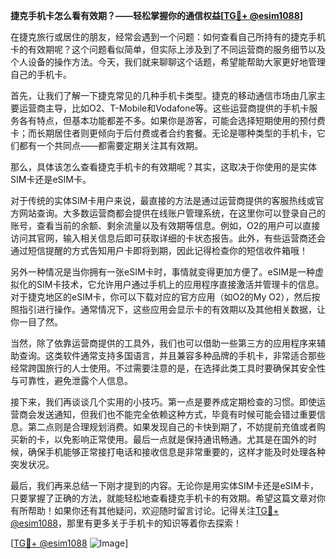 **捷克手机卡怎么看有效期？——轻松掌握你的通信权益[[TG💪+ @esim1088](https://t.me/s/esim1088)]**

在捷克旅行或居住的朋友，经常会遇到一个问题：如何查看自己所持有的捷克手机卡的有效期呢？这个问题看似简单，但实际上涉及到了不同运营商的服务细节以及个人设备的操作方法。今天，我们就来聊聊这个话题，希望能帮助大家更好地管理自己的手机卡。

首先，让我们了解一下捷克常见的几种手机卡类型。捷克的移动通信市场由几家主要运营商主导，比如O2、T-Mobile和Vodafone等。这些运营商提供的手机卡服务各有特点，但基本功能都差不多。如果你是游客，可能会选择短期使用的预付费卡；而长期居住者则更倾向于后付费或者合约套餐。无论是哪种类型的手机卡，它们都有一个共同点——都需要定期关注其有效期。

那么，具体该怎么查看捷克手机卡的有效期呢？其实，这取决于你使用的是实体SIM卡还是eSIM卡。

对于传统的实体SIM卡用户来说，最直接的方法是通过运营商提供的客服热线或官方网站查询。大多数运营商都会提供在线账户管理系统，在这里你可以登录自己的账号，查看当前的余额、剩余流量以及有效期等信息。例如，O2的用户可以直接访问其官网，输入相关信息后即可获取详细的卡状态报告。此外，有些运营商还会通过短信提醒的方式告知用户卡即将到期，因此记得检查你的短信收件箱哦！

另外一种情况是当你拥有一张eSIM卡时，事情就变得更加方便了。eSIM是一种虚拟化的SIM卡技术，它允许用户通过手机上的应用程序直接激活并管理卡的信息。对于捷克地区的eSIM卡，你可以下载对应的官方应用（如O2的My O2），然后按照指引进行操作。通常情况下，这些应用会显示卡的有效期以及其他相关数据，让你一目了然。

当然，除了依靠运营商提供的工具外，我们也可以借助一些第三方的应用程序来辅助查询。这类软件通常支持多国语言，并且兼容多种品牌的手机卡，非常适合那些经常跨国旅行的人士使用。不过需要注意的是，在选择此类工具时要确保其安全性与可靠性，避免泄露个人信息。

接下来，我们再谈谈几个实用的小技巧。第一点是要养成定期检查的习惯。即使运营商会发送通知，但我们也不能完全依赖这种方式，毕竟有时候可能会错过重要信息。第二点则是合理规划消费。如果发现自己的卡快到期了，不妨提前充值或者购买新的卡，以免影响正常使用。最后一点就是保持通讯畅通。尤其是在国外的时候，确保手机能够正常接打电话和接收信息是非常重要的，这样才能及时处理各种突发状况。

最后，我们再来总结一下刚才提到的内容。无论你是用实体SIM卡还是eSIM卡，只要掌握了正确的方法，就能轻松地查看捷克手机卡的有效期。希望这篇文章对你有所帮助！如果你还有其他疑问，欢迎随时留言讨论。记得关注[TG💪+ @esim1088](https://t.me/s/esim1088)，那里有更多关于手机卡的知识等着你去探索！

[[TG💪+ @esim1088](https://t.me/s/esim1088) ![Image](https://i.postimg.cc/4NQfJmqS/Snipaste-2025-05-13-00-14-12.png)]